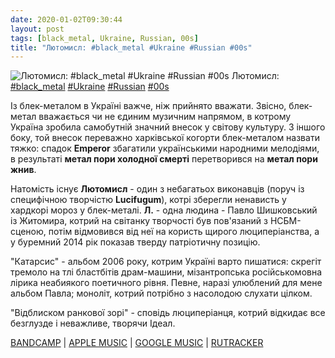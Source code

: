 ```yaml
---
date: 2020-01-02T09:30:44
layout: post
tags: [black_metal, Ukraine, Russian, 00s]
title: "Лютомисл: #black_metal #Ukraine #Russian #00s"
---
```

![Лютомисл: #black_metal #Ukraine #Russian #00s](https://f4.bcbits.com/img/a0691075269_5.jpg)
Лютомисл: [#black_metal](/tags/#black_metal) [#Ukraine](/tags/#Ukraine) [#Russian](/tags/#Russian) [#00s](/tags/#00s)

Із блек-металом в Україні важче, ніж прийнято вважати. Звісно, блек-метал вважається чи не єдиним музичним напрямом, в котрому Україна зробила самобутній значний внесок у світову культуру. З іншого боку, той внесок переважно харківської когорти блек-металом назвати тяжко: спадок **Emperor** збагатили українськими народними мелодіями, в результаті __метал пори холодної смерті__ перетворився на __метал пори жнив__.

Натомість існує **Лютомисл** - один з небагатьох виконавців (поруч із специфічною творчістю **Lucifugum**), котрі зберегли ненависть у хардкорі мороз у блек-металі. **Л.** - одна людина - Павло Шишковський із Житомира, котрий на світанку творчості був пов&#39;язаний з НСБМ-сценою, потім відмовився від неї на користь щирого люциперіанства, а у буремний 2014 рік показав тверду патріотичну позицію.

&quot;Катарсис&quot; - альбом 2006 року, котрим Україні варто пишатися: скрегіт тремоло на тлі бластбітів драм-машини, мізантропська російськомовна лірика неабиякого поетичного рівня. Певне, наразі улюблений для мене альбом Павла; моноліт, котрий потрібно з насолодою слухати цілком.

&quot;Відблиском ранкової зорі&quot; - сповідь люциперіанця, котрий відкидає все безглузде і неважливе, творячи Ідеал.

[BANDCAMP](https://lutomysl.bandcamp.com/album/catharsis) | [APPLE MUSIC](https://music.apple.com/nl/album/catharsis/1488384848) | [GOOGLE MUSIC](https://play.google.com/music/m/Bkg4gwlh4r6k53lr5nr2fa257bu?t=Catharsis_-_) | [RUTRACKER](https://rutracker.org/forum/viewtopic.php?t=3201429)